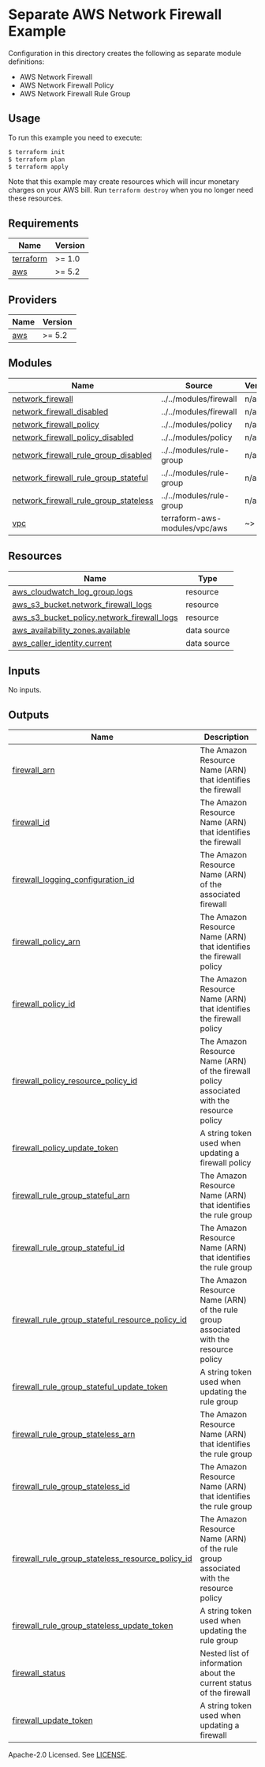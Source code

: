 # Separate AWS Network Firewall Example

Configuration in this directory creates the following as separate module definitions:

- AWS Network Firewall
- AWS Network Firewall Policy
- AWS Network Firewall Rule Group

## Usage

To run this example you need to execute:

```bash
$ terraform init
$ terraform plan
$ terraform apply
```

Note that this example may create resources which will incur monetary charges on your AWS bill. Run `terraform destroy` when you no longer need these resources.

<!-- BEGINNING OF PRE-COMMIT-TERRAFORM DOCS HOOK -->
## Requirements

| Name | Version |
|------|---------|
| <a name="requirement_terraform"></a> [terraform](#requirement\_terraform) | >= 1.0 |
| <a name="requirement_aws"></a> [aws](#requirement\_aws) | >= 5.2 |

## Providers

| Name | Version |
|------|---------|
| <a name="provider_aws"></a> [aws](#provider\_aws) | >= 5.2 |

## Modules

| Name | Source | Version |
|------|--------|---------|
| <a name="module_network_firewall"></a> [network\_firewall](#module\_network\_firewall) | ../../modules/firewall | n/a |
| <a name="module_network_firewall_disabled"></a> [network\_firewall\_disabled](#module\_network\_firewall\_disabled) | ../../modules/firewall | n/a |
| <a name="module_network_firewall_policy"></a> [network\_firewall\_policy](#module\_network\_firewall\_policy) | ../../modules/policy | n/a |
| <a name="module_network_firewall_policy_disabled"></a> [network\_firewall\_policy\_disabled](#module\_network\_firewall\_policy\_disabled) | ../../modules/policy | n/a |
| <a name="module_network_firewall_rule_group_disabled"></a> [network\_firewall\_rule\_group\_disabled](#module\_network\_firewall\_rule\_group\_disabled) | ../../modules/rule-group | n/a |
| <a name="module_network_firewall_rule_group_stateful"></a> [network\_firewall\_rule\_group\_stateful](#module\_network\_firewall\_rule\_group\_stateful) | ../../modules/rule-group | n/a |
| <a name="module_network_firewall_rule_group_stateless"></a> [network\_firewall\_rule\_group\_stateless](#module\_network\_firewall\_rule\_group\_stateless) | ../../modules/rule-group | n/a |
| <a name="module_vpc"></a> [vpc](#module\_vpc) | terraform-aws-modules/vpc/aws | ~> 5.0 |

## Resources

| Name | Type |
|------|------|
| [aws_cloudwatch_log_group.logs](https://registry.terraform.io/providers/hashicorp/aws/latest/docs/resources/cloudwatch_log_group) | resource |
| [aws_s3_bucket.network_firewall_logs](https://registry.terraform.io/providers/hashicorp/aws/latest/docs/resources/s3_bucket) | resource |
| [aws_s3_bucket_policy.network_firewall_logs](https://registry.terraform.io/providers/hashicorp/aws/latest/docs/resources/s3_bucket_policy) | resource |
| [aws_availability_zones.available](https://registry.terraform.io/providers/hashicorp/aws/latest/docs/data-sources/availability_zones) | data source |
| [aws_caller_identity.current](https://registry.terraform.io/providers/hashicorp/aws/latest/docs/data-sources/caller_identity) | data source |

## Inputs

No inputs.

## Outputs

| Name | Description |
|------|-------------|
| <a name="output_firewall_arn"></a> [firewall\_arn](#output\_firewall\_arn) | The Amazon Resource Name (ARN) that identifies the firewall |
| <a name="output_firewall_id"></a> [firewall\_id](#output\_firewall\_id) | The Amazon Resource Name (ARN) that identifies the firewall |
| <a name="output_firewall_logging_configuration_id"></a> [firewall\_logging\_configuration\_id](#output\_firewall\_logging\_configuration\_id) | The Amazon Resource Name (ARN) of the associated firewall |
| <a name="output_firewall_policy_arn"></a> [firewall\_policy\_arn](#output\_firewall\_policy\_arn) | The Amazon Resource Name (ARN) that identifies the firewall policy |
| <a name="output_firewall_policy_id"></a> [firewall\_policy\_id](#output\_firewall\_policy\_id) | The Amazon Resource Name (ARN) that identifies the firewall policy |
| <a name="output_firewall_policy_resource_policy_id"></a> [firewall\_policy\_resource\_policy\_id](#output\_firewall\_policy\_resource\_policy\_id) | The Amazon Resource Name (ARN) of the firewall policy associated with the resource policy |
| <a name="output_firewall_policy_update_token"></a> [firewall\_policy\_update\_token](#output\_firewall\_policy\_update\_token) | A string token used when updating a firewall policy |
| <a name="output_firewall_rule_group_stateful_arn"></a> [firewall\_rule\_group\_stateful\_arn](#output\_firewall\_rule\_group\_stateful\_arn) | The Amazon Resource Name (ARN) that identifies the rule group |
| <a name="output_firewall_rule_group_stateful_id"></a> [firewall\_rule\_group\_stateful\_id](#output\_firewall\_rule\_group\_stateful\_id) | The Amazon Resource Name (ARN) that identifies the rule group |
| <a name="output_firewall_rule_group_stateful_resource_policy_id"></a> [firewall\_rule\_group\_stateful\_resource\_policy\_id](#output\_firewall\_rule\_group\_stateful\_resource\_policy\_id) | The Amazon Resource Name (ARN) of the rule group associated with the resource policy |
| <a name="output_firewall_rule_group_stateful_update_token"></a> [firewall\_rule\_group\_stateful\_update\_token](#output\_firewall\_rule\_group\_stateful\_update\_token) | A string token used when updating the rule group |
| <a name="output_firewall_rule_group_stateless_arn"></a> [firewall\_rule\_group\_stateless\_arn](#output\_firewall\_rule\_group\_stateless\_arn) | The Amazon Resource Name (ARN) that identifies the rule group |
| <a name="output_firewall_rule_group_stateless_id"></a> [firewall\_rule\_group\_stateless\_id](#output\_firewall\_rule\_group\_stateless\_id) | The Amazon Resource Name (ARN) that identifies the rule group |
| <a name="output_firewall_rule_group_stateless_resource_policy_id"></a> [firewall\_rule\_group\_stateless\_resource\_policy\_id](#output\_firewall\_rule\_group\_stateless\_resource\_policy\_id) | The Amazon Resource Name (ARN) of the rule group associated with the resource policy |
| <a name="output_firewall_rule_group_stateless_update_token"></a> [firewall\_rule\_group\_stateless\_update\_token](#output\_firewall\_rule\_group\_stateless\_update\_token) | A string token used when updating the rule group |
| <a name="output_firewall_status"></a> [firewall\_status](#output\_firewall\_status) | Nested list of information about the current status of the firewall |
| <a name="output_firewall_update_token"></a> [firewall\_update\_token](#output\_firewall\_update\_token) | A string token used when updating a firewall |
<!-- END OF PRE-COMMIT-TERRAFORM DOCS HOOK -->

Apache-2.0 Licensed. See [LICENSE](https://github.com/terraform-aws-modules/terraform-aws-network-firewall/blob/master/LICENSE).
